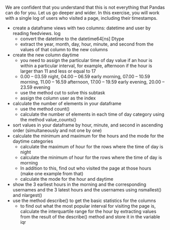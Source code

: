 We are confident that you understand that this is not everything that Pandas can do
for you. Let us go deeper and wider.
In this exercise, you will work with a single log of users who visited a page, including
their timestamps.
+ create a dataframe views with two columns: datetime and user by reading feedviews.
log
  + convert the datetime to the datetime64[ns] Dtype
  + extract the year, month, day, hour, minute, and second from the values of that
column to the new columns
+ create the new column daytime
  + you need to assign the particular time of day value if an hour is within a
particular interval, for example, afternoon if the hour is larger than 11 and
less or equal to 17
  + 0.00 – 03.59 night, 04.00 – 06.59 early morning, 07.00 – 10.59 morning, 11.00
– 16.59 afternoon, 17.00 – 19.59 early evening, 20.00 – 23.59 evening
  + use the method cut to solve this subtask
  + assign the column user as the index
+ calculate the number of elements in your dataframe
  + use the method count()
  + calculate the number of elements in each time of day category using the method
value_counts()
+ sort values in your dataframe by hour, minute, and second in ascending order
(simultaneously and not one by one)
+ calculate the minimum and maximum for the hours and the mode for the daytime
categories
  + calculate the maximum of hour for the rows where the time of day is night
  + calculate the minimum of hour for the rows where the time of day is morning
  + In addition to this, find out who visited the page at those hours (make one
example from that)
  + calculate the mode for the hour and daytime
+ show the 3 earliest hours in the morning and the corresponding usernames and the
3 latest hours and the usernames using nsmallest() and nlargest()
+ use the method describe() to get the basic statistics for the columns
  + to find out what the most popular interval for visiting the page is, calculate
the interquartile range for the hour by extracting values from the result of the
describe() method and store it in the variable iqr
